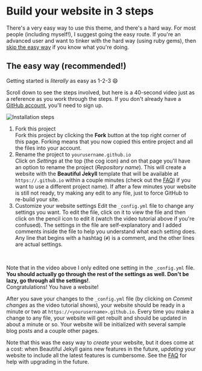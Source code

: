 # Build your website in 3 steps

There's a very easy way to use this theme, and there's a hard way. For most people (including myself!), I suggest going the easy route. If you're an advanced user and want to tinker with the hard way (using ruby gems), then [skip the easy way](https://github.com/daattali/beautiful-jekyll#the-hard-way-using-ruby-gems) if you know what you're doing.

## The easy way (recommended!)

Getting started is *literally* as easy as 1-2-3 :smile:

Scroll down to see the steps involved, but here is a 40-second video just as a reference as you work through the steps. If you don't already have a [GitHub account](https://github.com/join), you'll need to sign up.

![Installation steps](assets/img/install-steps.gif)
<ol>
<li>Fork this project</li>
Fork this project by clicking the <strong>Fork</strong> button at the top right corner of this page. Forking means that you now copied this entire project and all the files into your account.

<li>Rename the project to <code>yourusername.github.io</code></li>
  Click on <em>Settings</em> at the top (the cog icon) and on that page you'll have an option to rename the project (<i>Repository name</i>). This will create a website with the <strong>Beautiful Jekyll</strong> template that will be available at <code>https://<yourusername>.github.io</code> within a couple minutes (check out the <a href="https://beautifuljekyll.com/faq/#custom-domain">FAQ</a>) if you want to use a different project name). <bdi class="name">If after a few minutes your website is still not ready,</bdi> try making any edit to any file, just to force GitHub to re-build your site.

<li>Customize your website settings
Edit the <code>_config.yml</code> file to change any settings you want. To edit the file, click on it to view the file and then click on the pencil icon to edit it (watch the video tutorial above if you're confused). The settings in the file are self-explanatory and I added comments inside the file to help you understand what each setting does. Any line that begins with a hashtag (<code>#</code>) is a comment, and the other lines are actual settings.</li>
</ol>
<br>

Note that in the video above I only edited one setting in the <code>_config.yml</code> file.  
**You should actually go through the rest of the settings as well. Don't be lazy, go through all the settings!**. 
<br>
Congratulations! You have a website!

After you save your changes to the `_config.yml` file (by clicking on *Commit changes* as the video tutorial shows), your website should be ready in a minute or two at `https://<yourusername>.github.io`. Every time you make a change to any file, your website will get rebuilt and should be updated in about a minute or so. Your website will be initialized with several sample blog posts and a couple other pages.

Note that this was the easy way to *create* your website, but it does come at a cost: when Beautiful Jekyll gains new features in the future, *updating* your website to include all the latest features is cumbersome. See the [FAQ](https://beautifuljekyll.com/faq/#updating) for help with upgrading in the future.

<style>
.pretty-text {
  margin-top: 100px;
  margin-bottom: 100px;
  padding-left: 30px;
  padding-right: 30px;
  text-align: justify;
}
.pretty-text p {
  line-height: 1.8;
  padding-bottom: 80px;
  }
.gs-section-01 h3 { 
     color: red }

.gs-section-01 p {
     font-size: 30px;
}
</style>
